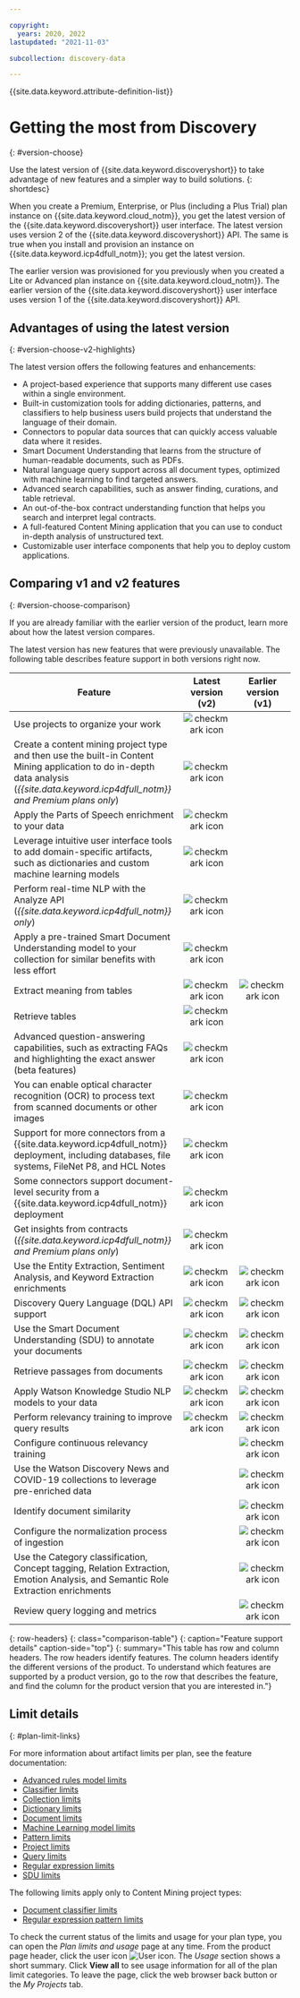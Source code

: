```yaml
---

copyright:
  years: 2020, 2022
lastupdated: "2021-11-03"

subcollection: discovery-data

---
```


{{site.data.keyword.attribute-definition-list}}

# Getting the most from Discovery
{: #version-choose}

Use the latest version of {{site.data.keyword.discoveryshort}} to take advantage of new features and a simpler way to build solutions.
{: shortdesc}

When you create a Premium, Enterprise, or Plus (including a Plus Trial) plan instance on {{site.data.keyword.cloud_notm}}, you get the latest version of the {{site.data.keyword.discoveryshort}} user interface. The latest version uses version 2 of the {{site.data.keyword.discoveryshort}} API. The same is true when you install and provision an instance on {{site.data.keyword.icp4dfull_notm}}; you get the latest version.

The earlier version was provisioned for you previously when you created a Lite or Advanced plan instance on {{site.data.keyword.cloud_notm}}. The earlier version of the {{site.data.keyword.discoveryshort}} user interface uses version 1 of the {{site.data.keyword.discoveryshort}} API.

## Advantages of using the latest version
{: #version-choose-v2-highlights}

The latest version offers the following features and enhancements:

- A project-based experience that supports many different use cases within a single environment.
- Built-in customization tools for adding dictionaries, patterns, and classifiers to help business users build projects that understand the language of their domain.
- Connectors to popular data sources that can quickly access valuable data where it resides.
- Smart Document Understanding that learns from the structure of human-readable documents, such as PDFs.
- Natural language query support across all document types, optimized with machine learning to find targeted answers.
- Advanced search capabilities, such as answer finding, curations, and table retrieval.
- An out-of-the-box contract understanding function that helps you search and interpret legal contracts.
- A full-featured Content Mining application that you can use to conduct in-depth analysis of unstructured text.
- Customizable user interface components that help you to deploy custom applications.

## Comparing v1 and v2 features
{: #version-choose-comparison}

If you are already familiar with the earlier version of the product, learn more about how the latest version compares.

The latest version has new features that were previously unavailable. The following table describes feature support in both versions right now.

| Feature | Latest version (v2) | Earlier version (v1) |
|---------|:-------------------:|:--------------------:|
| Use projects to organize your work | ![checkmark icon](../../icons/checkmark-icon.svg) | |
| Create a content mining project type and then use the built-in Content Mining application to do in-depth data analysis (*{{site.data.keyword.icp4dfull_notm}} and Premium plans only*) | ![checkmark icon](../../icons/checkmark-icon.svg) | |
| Apply the Parts of Speech enrichment to your data | ![checkmark icon](../../icons/checkmark-icon.svg) | |
| Leverage intuitive user interface tools to add domain-specific artifacts, such as dictionaries and custom machine learning models | ![checkmark icon](../../icons/checkmark-icon.svg) | |
| Perform real-time NLP with the Analyze API (*{{site.data.keyword.icp4dfull_notm}} only*) | ![checkmark icon](../../icons/checkmark-icon.svg) | |
| Apply a pre-trained Smart Document Understanding model to your collection for similar benefits with less effort | ![checkmark icon](../../icons/checkmark-icon.svg) | |
| Extract meaning from tables | ![checkmark icon](../../icons/checkmark-icon.svg) | ![checkmark icon](../../icons/checkmark-icon.svg) |
| Retrieve tables | ![checkmark icon](../../icons/checkmark-icon.svg) | |
| Advanced question-answering capabilities, such as extracting FAQs and highlighting the exact answer (beta features) | ![checkmark icon](../../icons/checkmark-icon.svg) | |
| You can enable optical character recognition (OCR) to process text from scanned documents or other images | ![checkmark icon](../../icons/checkmark-icon.svg) | |
| Support for more connectors from a {{site.data.keyword.icp4dfull_notm}} deployment, including databases, file systems, FileNet P8, and HCL Notes | ![checkmark icon](../../icons/checkmark-icon.svg) | |
| Some connectors support document-level security from a {{site.data.keyword.icp4dfull_notm}} deployment | ![checkmark icon](../../icons/checkmark-icon.svg) | |
| Get insights from contracts (*{{site.data.keyword.icp4dfull_notm}} and Premium plans only*) | ![checkmark icon](../../icons/checkmark-icon.svg) | |
| Use the Entity Extraction, Sentiment Analysis, and Keyword Extraction enrichments | ![checkmark icon](../../icons/checkmark-icon.svg) | ![checkmark icon](../../icons/checkmark-icon.svg) |
| Discovery Query Language (DQL) API support | ![checkmark icon](../../icons/checkmark-icon.svg) | ![checkmark icon](../../icons/checkmark-icon.svg) |
| Use the Smart Document Understanding (SDU) to annotate your documents | ![checkmark icon](../../icons/checkmark-icon.svg) | ![checkmark icon](../../icons/checkmark-icon.svg) |
| Retrieve passages from documents | ![checkmark icon](../../icons/checkmark-icon.svg) | ![checkmark icon](../../icons/checkmark-icon.svg) |
| Apply Watson Knowledge Studio NLP models to your data | ![checkmark icon](../../icons/checkmark-icon.svg) | ![checkmark icon](../../icons/checkmark-icon.svg) |
| Perform relevancy training to improve query results | ![checkmark icon](../../icons/checkmark-icon.svg) | ![checkmark icon](../../icons/checkmark-icon.svg) |
| Configure continuous relevancy training | | ![checkmark icon](../../icons/checkmark-icon.svg) |
| Use the Watson Discovery News and COVID-19 collections to leverage pre-enriched data | | ![checkmark icon](../../icons/checkmark-icon.svg) |
| Identify document similarity | | ![checkmark icon](../../icons/checkmark-icon.svg) |
| Configure the normalization process of ingestion | | ![checkmark icon](../../icons/checkmark-icon.svg) |
| Use the Category classification, Concept tagging, Relation Extraction, Emotion Analysis, and Semantic Role Extraction enrichments | | ![checkmark icon](../../icons/checkmark-icon.svg) |
| Review query logging and metrics | | ![checkmark icon](../../icons/checkmark-icon.svg) |
{: row-headers}
{: class="comparison-table"}
{: caption="Feature support details" caption-side="top"}
{: summary="This table has row and column headers. The row headers identify features. The column headers identify the different versions of the product. To understand which features are supported by a product version, go to the row that describes the feature, and find the column for the product version that you are interested in."}

## Limit details
{: #plan-limit-links}

For more information about artifact limits per plan, see the feature documentation:

- [Advanced rules model limits](/docs/discovery-data?topic=discovery-data-domain#advanced-rules-limits)
- [Classifier limits](/docs/discovery-data?topic=discovery-data-domain#classifier-limits)
- [Collection limits](/docs/discovery-data?topic=discovery-data-collections#collections-limits)
- [Dictionary limits](/docs/discovery-data?topic=discovery-data-domain#dictionary-limits)
- [Document limits](/docs/discovery-data?topic=discovery-data-collections#collections-doc-limits)
- [Machine Learning model limits](/docs/discovery-data?topic=discovery-data-domain#machinelearning-limits)
- [Pattern limits](/docs/discovery-data?topic=discovery-data-domain#patterns-limits)
- [Project limits](/docs/discovery-data?topic=discovery-data-projects#projects-limits)
- [Query limits](/docs/discovery-data?topic=discovery-data-query-concepts#query-limits)
- [Regular expression limits](/docs/discovery-data?topic=discovery-data-domain#regex-limits)
- [SDU limits](/docs/discovery-data?topic=discovery-data-configuring-fields#sdu-limits)

The following limits apply only to Content Mining project types:

- [Document classifier limits](/docs/discovery-data?topic=discovery-data-contentminerapp#doc-classifier-limits)
- [Regular expression pattern limits](/docs/discovery-data?topic=discovery-data-contentminerapp#regex-pattern-limits)

To check the current status of the limits and usage for your plan type, you can open the *Plan limits and usage* page at any time. From the product page header, click the user icon ![User icon](images/user-icon.png). The *Usage* section shows a short summary. Click **View all** to see usage information for all of the plan limit categories. To leave the page, click the web browser back button or the *My Projects* tab.
